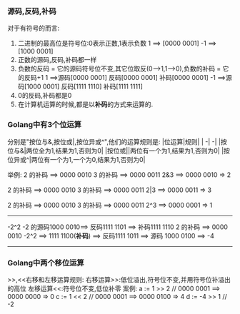 ### 源码,反码,补码
对于有符号的而言:
1. 二进制的最高位是符号位:0表示正数,1表示负数
1 ==> [0000 0001]  -1 ==>[1000 0001]
2. 正数的源码,反码,补码都一样
3. 负数的反码 = 它的源码符号位不变,其它位取反(0-->1,1-->0),负数的补码 = 它的反码+1
1 ==>源码[0000 0001]  反码[0000 0001]  补码[0000 0001]
-1 ==>源码[1000 0001]  反码[1111 1110]  补码[1111 1111]
4. 0的反码,补码都是0
5. 在计算机运算的时候,都是以**补码**的方式来运算的.

### Golang中有3个位运算
分别是"按位与&,按位或|,按位异或^",他们的运算规则是:
|位运算|规则|
|   -|  -|
|按位与&|两位全为1,结果为1,否则为0|
|按位或\||两位有一个为1,结果为1,否则为0|
|按位异或^|两位有一个为1,一个为0,结果为1,否则为0|


举例:
2 的补码 ==> 0000 0010
3 的补码 ==> 0000 0011
2&3     ==> 0000 0010 => 2

2 的补码 ==> 0000 0010
3 的补码 ==> 0000 0011
2|3     ==> 0000 0011 => 3

2 的补码 ==> 0000 0010
3 的补码 ==> 0000 0011
2^3     ==> 0000 0001 => 1

----
-2^2
-2 的源码1000 0010==> 反码1111 1101 ==> 补码1111 1110
2 的补码 ==> 0000 0010
-2^2 ==> 1111 1100(**补码**) ==> 反码1111 1011 ==> 源码 1000 0100 ==> -4

----

### Golang中两个移位运算
\>>,<<右移和左移运算规则:
右移运算>>:低位溢出,符号位不变,并用符号位补溢出的高位
左移运算<<:符号位不变,低位补零
案例:
a := 1 >> 2  // 0000 0001 ==> 0000 0000 => 0
c := 1 << 2  // 0000 0001 ==> 0000 0100 => 4
d := -4 >> 1  // -2